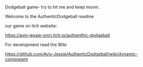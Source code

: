 
Dodgeball game- try to hit me and keep movin.

Welcome to the AuthenticDodgeball readme

our game on itch website:

https://aviv-jessie-omri.itch.io/authenthic-dodgeball

For development read the Wiki

https://github.com/Aviv-Jessie/AuthenticDodgeball/wiki/dynamic-component
